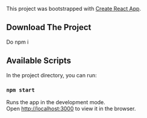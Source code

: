 This project was bootstrapped with [Create React App](https://github.com/facebook/create-react-app).

## Download The Project 
Do npm i

## Available Scripts

In the project directory, you can run:

### `npm start`

Runs the app in the development mode.<br>
Open [http://localhost:3000](http://localhost:3000) to view it in the browser.

